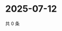 # 2025-07-12

共 0 条

<!-- BEGIN ZHIHUQUESTIONS -->
<!-- 最后更新时间 Sat Jul 12 2025 10:54:48 GMT+0800 (China Standard Time) -->

<!-- END ZHIHUQUESTIONS -->
